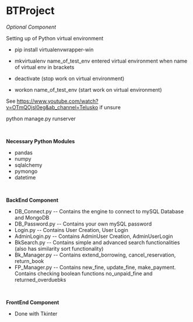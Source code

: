 # BTProject

_Optional Component_ 

Setting up of Python virtual environment 
- pip install virtualenvwrapper-win 
- mkvirtualenv name_of_test_env
entered virtual environment when name of virtual env in brackets 

- deactivate (stop work on virtual environment) 
- workon name_of_test_env (start work on virtual environment) 

See https://www.youtube.com/watch?v=OTmQOjsl0eg&ab_channel=Telusko if unsure 
 
python manage.py runserver

<p>&nbsp;</p>

__Necessary Python Modules__ 
- pandas 
- numpy
- sqlalchemy
- pymongo
- datetime 

<p>&nbsp;</p>

__BackEnd Component__ 
- DB_Connect.py -- Contains the engine to connect to mySQL Database and MongoDB
- DB_Password.py -- Contains your own mySQL password 
- Login.py -- Contains User Creation, User Login
- AdminLogin.py -- Contains AdminUser Creation, AdminUserLogin 
- BkSearch.py -- Contains simple and advanced search functionalities (also has similarity sort functionality) 
- Bk_Manager.py -- Contains extend_borrowing, cancel_reservation, return_book 
- FP_Manager.py -- Contains new_fine, update_fine, make_payment. Contains checking boolean functions no_unpaid_fine and returned_overduebks

<p>&nbsp;</p>

__FrontEnd Component__ 
- Done with Tkinter 
